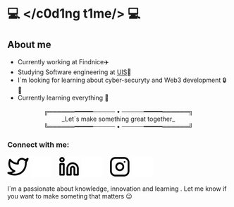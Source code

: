 # :computer: </c0d1ng t1me/> :computer:
## About me
- Currently working at Findnice:airplane:
- Studying Software engineering at [UIS](https://uis.edu.co/inicio/):green_heart:
- I´m looking for learning about cyber-securyty and Web3 development :lock::monkey:
- Currently learning everything :seedling:
<center> ╔══════━━━━━───── • ─────━━━━━══════╗ </center>
<center> _Let´s make something great together_ </center>
<center> ╚══════━━━━━───── • ─────━━━━━══════╝ </center>

### Connect with me:

[![website](./img/twitter-light.svg)](https://twitter.com/mixlax004#gh-light-mode-only)
[![website](./img/twitter-dark.svg)](https://twitter.com/mixlax004#gh-dark-mode-only)
&nbsp;&nbsp;
[![website](./img/linkedin-light.svg)](https://www.linkedin.com/in/nicolás-ramírez-1b45a7205/#gh-light-mode-only)
[![website](./img/linkedin-dark.svg)](https://www.linkedin.com/in/nicolás-ramírez-1b45a7205/#gh-dark-mode-only)
&nbsp;&nbsp;
[![website](./img/instagram-light.svg)](https://www.instagram.com/nicoram004/#gh-light-mode-only)
[![website](./img/instagram-dark.svg)](https://www.instagram.com/nicoram004/#gh-dark-mode-only)


I´m a passionate about knowledge, innovation and learning . Let me know if you want to make someting that matters :wink:

[twitter]: https://twitter.com/mixlax004
[instagram]: https://www.instagram.com/nicoram004/
[linkedin]: https://www.linkedin.com/in/nicolás-ramírez-1b45a7205/


